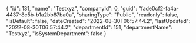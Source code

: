 {
  "id": 131,
  "name": "Testxyz",
  "companyId": 0,
  "guid": "fade0cf2-fa4a-4437-8c5b-b1a2bb87ba0a",
  "sharingType": "Public",
  "readonly": false,
  "isDefault": false,
  "dateCreated": "2022-08-30T06:57:44.2",
  "lastUpdated": "2022-08-30T06:57:44.2",
  "departmentId": 151,
  "departmentName": "Testxyz",
  "isSystemDepartment": false
}